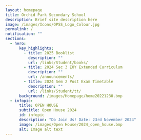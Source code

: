 ```yaml
---
layout: homepage
title: Orchid Park Secondary School
description: Brief site description here
image: /images/Icons/OPSS_Logo_Colour.jpg
permalink: /
notification: ""
sections:
  - hero:
      key_highlights:
        - title: 2025 Booklist
          description: ""
          url: /links/Student/books/
        - title: 2024 Sec 3 EOY Extended Curriculum
          description: ""
          url: /announcements/
        - title: 2024 Sem 2 Post Exam Timetable
          description: ""
          url: /links/Student/tt/
      background: /images/Homepage/home20221230.bmp
  - infopic:
      title: OPEN HOUSE
      subtitle: Open House 2024
      id: infopic
      description: "Do Join Us! Date: 23rd November 2024"
      image: /images/Open House/2024_open_house.bmp
      alt: Image alt text
---
```


